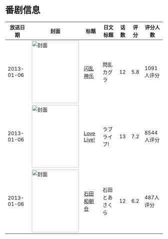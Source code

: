 # 番剧信息

|放送日期|封面|标题|日文标题|话数|评分|评分人数|
|---|---|---|---|---|---|---|
|2013-01-06|<img src="https://lain.bgm.tv/pic/cover/c/79/71/46013_5LbrE.jpg" alt="封面" style="width:150px;height:200px;object-fit:cover;">|[闪乱神乐](https://bangumi.tv/subject/46013)|閃乱カグラ|12|5.8|1091人评分|
|2013-01-06|<img src="https://lain.bgm.tv/pic/cover/c/75/74/49294_ISOI2.jpg" alt="封面" style="width:150px;height:200px;object-fit:cover;">|[Love Live!](https://bangumi.tv/subject/49294)|ラブライブ!|13|7.2|8544人评分|
|2013-01-06|<img src="https://lain.bgm.tv/pic/cover/c/57/ed/54602_oSMiu.jpg" alt="封面" style="width:150px;height:200px;object-fit:cover;">|[石田和朝仓](https://bangumi.tv/subject/54602)|石田とあさくら|12|6.2|487人评分|
